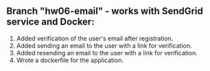 ## Branch "hw06-email" - works with SendGrid service and Docker:
1. Added verification of the user's email after registration.
2. Added sending an email to the user with a link for verification.
3. Added resending an email to the user with a link for verification.
4. Wrote a dockerfile for the application.
